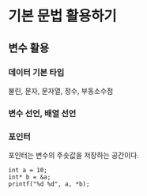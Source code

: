 # 기본 문법 활용하기
## 변수 활용
### 데이터 기본 타입
불린, 문자, 문자열, 정수, 부동소수점

### 변수 선언, 배열 선언

### 포인터
포인터는 변수의 주솟값을 저장하는 공간이다.   
```
int a = 10;
int* b = &a;
printf("%d %d", a, *b);
```

